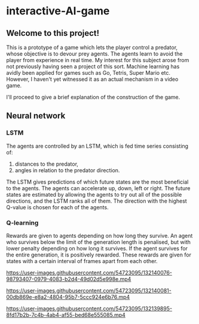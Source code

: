 # interactive-AI-game
## Welcome to this project!

This is a prototype of a game which lets the player control a predator, whose objective is to devour prey agents. The agents learn to avoid the player from experience in real time. My interest for this subject arose from not previously having seen a project of this sort. Machine learning has avidly been applied for games such as Go, Tetris, Super Mario etc. However, I haven't yet witnessed it as an actual mechanism in a video game. 

I'll proceed to give a brief explanation of the construction of the game.

## Neural network
### LSTM

The agents are controlled by an LSTM, which is fed time series consisting of:
1. distances to the predator,
2. angles in relation to the predator direction.

The LSTM gives predictions of which future states are the most beneficial to the agents. The agents can accelerate up, down, left or right. The future states are estimated by allowing the agents to try out all of the possible directions, and the LSTM ranks all of them. The direction with the highest Q-value is chosen for each of the agents.

### Q-learning
Rewards are given to agents depending on how long they survive. An agent who survives below the limit of the generation length is penalised, but with lower penalty depending on how long it survives. If the agent survives for the entire generation, it is positively rewarded. These rewards are given for states with a certain interval of frames apart from each other.  

https://user-images.githubusercontent.com/54723095/132140076-98793407-0979-4083-b2d4-49d02d5e998e.mp4

https://user-images.githubusercontent.com/54723095/132140081-00db869e-e8a2-4804-95b7-5ccc924e6b76.mp4

https://user-images.githubusercontent.com/54723095/132139895-8fd17b2b-7c4b-4ab4-af55-bed68e555085.mp4

